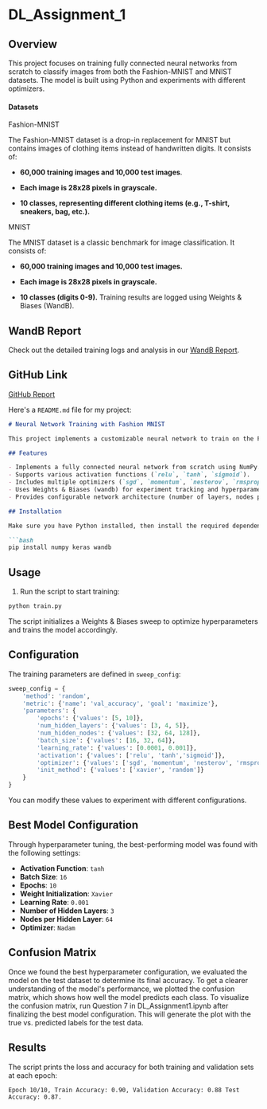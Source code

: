 # DL_Assignment_1

## Overview

This project focuses on training fully connected neural networks from scratch to classify images from both the Fashion-MNIST and MNIST datasets. The model is built using Python and experiments with different optimizers.
#### Datasets

Fashion-MNIST

The Fashion-MNIST dataset is a drop-in replacement for MNIST but contains images of clothing items instead of handwritten digits. It consists of:

- **60,000 training images and 10,000 test images**.

- **Each image is 28x28 pixels in grayscale.**

- **10 classes, representing different clothing items (e.g., T-shirt, sneakers, bag, etc.).**

MNIST

The MNIST dataset is a classic benchmark for image classification. It consists of:

- **60,000 training images and 10,000 test images.**

- **Each image is 28x28 pixels in grayscale.**

- **10 classes (digits 0-9).**
Training results are logged using Weights & Biases (WandB).
## WandB Report
Check out the detailed training logs and analysis in our [WandB Report](https://wandb.ai/ajay-madkami-iitm-indian-institute-of-technology-mad/Assignment1/reports/DA6401-Assignment-1--VmlldzoxMTY5NzQ0MQ?accessToken=v0t50qbr5oilxh7nj17hciwicokuw71k8cyofh9nt8xont61uh0dulg4otg89q5t).
## GitHub Link
[GitHub Report]()


Here's a `README.md` file for my project:

```markdown
# Neural Network Training with Fashion MNIST

This project implements a customizable neural network to train on the Fashion MNIST dataset using different optimizers and activation functions. The training process is logged using [Weights & Biases](https://wandb.ai/).

## Features

- Implements a fully connected neural network from scratch using NumPy.
- Supports various activation functions (`relu`, `tanh`, `sigmoid`).
- Includes multiple optimizers (`sgd`, `momentum`, `nesterov`, `rmsprop`, `adam`, `nadam`).
- Uses Weights & Biases (wandb) for experiment tracking and hyperparameter tuning.
- Provides configurable network architecture (number of layers, nodes per layer, batch size, learning rate, etc.).

## Installation

Make sure you have Python installed, then install the required dependencies:

```bash
pip install numpy keras wandb
```

## Usage

1. Run the script to start training:

```bash
python train.py
```

The script initializes a Weights & Biases sweep to optimize hyperparameters and trains the model accordingly.

## Configuration

The training parameters are defined in `sweep_config`:

```python
sweep_config = {
    'method': 'random',
    'metric': {'name': 'val_accuracy', 'goal': 'maximize'},
    'parameters': {
        'epochs': {'values': [5, 10]},
        'num_hidden_layers': {'values': [3, 4, 5]},
        'num_hidden_nodes': {'values': [32, 64, 128]},
        'batch_size': {'values': [16, 32, 64]},
        'learning_rate': {'values': [0.0001, 0.001]},
        'activation': {'values': ['relu', 'tanh','sigmoid']},
        'optimizer': {'values': ['sgd', 'momentum', 'nesterov', 'rmsprop', 'adam', 'nadam']},
        'init_method': {'values': ['xavier', 'random']}
    }
}
```

You can modify these values to experiment with different configurations.

## Best Model Configuration

Through hyperparameter tuning, the best-performing model was found with the following settings:

- **Activation Function**: `tanh`
- **Batch Size**: `16`
- **Epochs**: `10`
- **Weight Initialization**: `Xavier`
- **Learning Rate**: `0.001`
- **Number of Hidden Layers**: `3`
- **Nodes per Hidden Layer**: `64`
- **Optimizer**: `Nadam`

## Confusion Matrix
Once we found the best hyperparameter configuration, we evaluated the model on the test dataset to determine its final accuracy. To get a clearer understanding of the model's performance, we plotted the confusion matrix, which shows how well the model predicts each class.
To visualize the confusion matrix, run Question 7 in DL_Assignment1.ipynb after finalizing the best model configuration. This will generate the plot with the true vs. predicted labels for the test data.


## Results

The script prints the loss and accuracy for both training and validation sets at each epoch:

```
Epoch 10/10, Train Accuracy: 0.90, Validation Accuracy: 0.88 Test Accuracy: 0.87.
```
